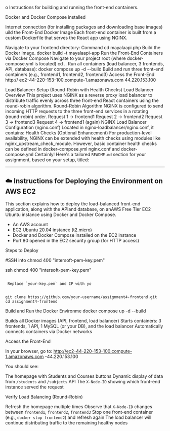 o	Instructions for building and running the front-end containers. 


Docker and Docker Compose installed

Internet connection (for installing packages and downloading base images)
uild the Front-End Docker Image
Each front-end container is built from a custom Dockerfile that serves the React app using NGINX.

Navigate to your frontend directory:
Command
cd  mayalaapi.php
Build the Docker image.
docker build -t mayalaapi-app
Run the Front-End Containers via Docker Compose
Navigate to your project root (where docker-compose.yml is located)
cd ..
Run all containers (load balancer, 3 frontends, API, database):
docker compose up -d --build
Build and run three front-end containers (e.g., frontend1, frontend2, frontend3)
Access the Front-End
http:// ec2-44-220-153-100.compute-1.amazonaws.com  44.220.153.100

Load Balancer Setup (Round-Robin with Health Checks)
Load Balancer Overview
This project uses NGINX as a reverse proxy load balancer to distribute traffic evenly across three front-end React containers using the round-robin algorithm.
 Round-Robin Algorithm
NGINX is configured to send incoming HTTP requests to the three front-end services in a rotating (round-robin) order.
Request 1 → frontend1
Request 2 → frontend2
Request 3 → frontend3
Request 4 → frontend1 (again)
NGINX Load Balancer Configuration (nginx.conf)
Located in nginx-loadbalancer/nginx.conf, it contains:
Health Checks (Optional Enhancement)
For production-level availability, NGINX can be extended with health checks using modules like nginx_upstream_check_module. However, 
basic container health checks can be defined in 
docker-compose.yml
 nginx.conf and docker-compose.yml
 Certainly! Here's a tailored `README.md` section for your assignment, based on your setup, titled:

---

## ☁️ Instructions for Deploying the Environment on AWS EC2

This section explains how to deploy the load-balanced front-end application, along with the APIand database, on anAWS Free Tier EC2 Ubuntu instance using Docker and Docker Compose.

* An AWS account
* EC2 Ubuntu 20.04 instance (t2.micro)
* Docker and Docker Compose installed on the EC2 instance
* Port 80 opened in the EC2 security group (for HTTP access)

Steps to Deploy

#SSH into chmod 400 "intersoft-pem-key.pem"

ssh chmod 400 "intersoft-pem-key.pem"
```

 Replace `your-key.pem` and IP with yo


git clone https://github.com/your-username/assignment4-frontend.git
cd assignment4-frontend
```

Build and Run the Docker Environme
docker compose up -d --build


 Builds all Docker images (API, frontend, load balancer)
  Starts containers: 3 frontends, 1 API, 1 MySQL (or your DB), and the load balancer
 Automatically connects containers via Docker networks

Access the Front-End

In your browser, go to:
http://ec2-44-220-153-100.compute-1.amazonaws.com  -44.220.153.100

You should see:

 The homepage with Students and Courses buttons
 Dynamic display of data from `/students` and `/subjects` API
 The `X-Node-ID` showing which front-end instance served the request

Verify Load Balancing (Round-Robin)

Refresh the homepage multiple times
 Observe that `X-Node-ID` changes between `frontend1`, `frontend2`, `frontend3`
 Stop one front-end container (e.g., `docker stop frontend2`) and refresh again
 The load balancer will continue distributing traffic to the remaining healthy nodes







